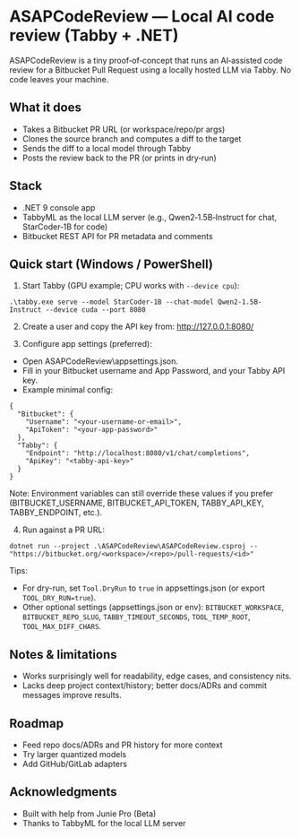 ﻿# ASAPCodeReview — Local AI code review (Tabby + .NET)

ASAPCodeReview is a tiny proof‑of‑concept that runs an AI‑assisted code review for a Bitbucket Pull Request using a locally hosted LLM via Tabby. No code leaves your machine.

## What it does
- Takes a Bitbucket PR URL (or workspace/repo/pr args)
- Clones the source branch and computes a diff to the target
- Sends the diff to a local model through Tabby
- Posts the review back to the PR (or prints in dry‑run)

## Stack
- .NET 9 console app
- TabbyML as the local LLM server (e.g., Qwen2‑1.5B‑Instruct for chat, StarCoder‑1B for code)
- Bitbucket REST API for PR metadata and comments

## Quick start (Windows / PowerShell)
1) Start Tabby (GPU example; CPU works with `--device cpu`):
```
.\tabby.exe serve --model StarCoder-1B --chat-model Qwen2-1.5B-Instruct --device cuda --port 8080
```
2) Create a user and copy the API key from: http://127.0.0.1:8080/

3) Configure app settings (preferred):
- Open ASAPCodeReview\\appsettings.json.
- Fill in your Bitbucket username and App Password, and your Tabby API key.
- Example minimal config:
```
{
  "Bitbucket": {
    "Username": "<your-username-or-email>",
    "ApiToken": "<your-app-password>"
  },
  "Tabby": {
    "Endpoint": "http://localhost:8080/v1/chat/completions",
    "ApiKey": "<tabby-api-key>"
  }
}
```
Note: Environment variables can still override these values if you prefer (BITBUCKET_USERNAME, BITBUCKET_API_TOKEN, TABBY_API_KEY, TABBY_ENDPOINT, etc.).

4) Run against a PR URL:
```
dotnet run --project .\ASAPCodeReview\ASAPCodeReview.csproj -- "https://bitbucket.org/<workspace>/<repo>/pull-requests/<id>"
```

Tips:
- For dry-run, set `Tool.DryRun` to `true` in appsettings.json (or export `TOOL_DRY_RUN=true`).
- Other optional settings (appsettings.json or env): `BITBUCKET_WORKSPACE`, `BITBUCKET_REPO_SLUG`, `TABBY_TIMEOUT_SECONDS`, `TOOL_TEMP_ROOT`, `TOOL_MAX_DIFF_CHARS`.

## Notes & limitations
- Works surprisingly well for readability, edge cases, and consistency nits.
- Lacks deep project context/history; better docs/ADRs and commit messages improve results.

## Roadmap
- Feed repo docs/ADRs and PR history for more context
- Try larger quantized models
- Add GitHub/GitLab adapters

## Acknowledgments
- Built with help from Junie Pro (Beta)
- Thanks to TabbyML for the local LLM server